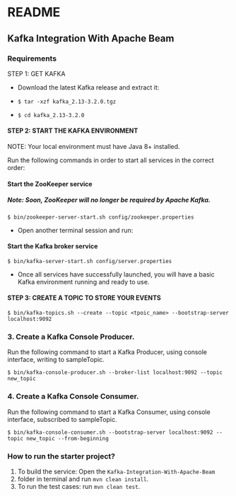 # README
## Kafka  Integration With Apache Beam

### Requirements
  STEP 1: GET KAFKA
   * Download the latest Kafka release and extract it:

   * ```$ tar -xzf kafka_2.13-3.2.0.tgz```
   * ```$ cd kafka_2.13-3.2.0```

#### STEP 2: START THE KAFKA ENVIRONMENT
NOTE: Your local environment must have Java 8+ installed.

Run the following commands in order to start all services in the correct order:

#### Start the ZooKeeper service
##### Note: Soon, ZooKeeper will no longer be required by Apache Kafka.
    $ bin/zookeeper-server-start.sh config/zookeeper.properties
* Open another terminal session and run:

#### Start the Kafka broker service
    $ bin/kafka-server-start.sh config/server.properties
* Once all services have successfully launched, you will have a basic Kafka environment running and ready to use.

#### STEP 3: CREATE A TOPIC TO STORE YOUR EVENTS
    $ bin/kafka-topics.sh --create --topic <tpoic_name> --bootstrap-server localhost:9092


### 3. Create a Kafka Console Producer.
   Run the following command to start a Kafka Producer, using console interface, writing to sampleTopic.

    $ bin/kafka-console-producer.sh --broker-list localhost:9092 --topic new_topic
### 4. Create a Kafka Console Consumer.
   Run the following command to start a Kafka Consumer, using console interface, subscribed to sampleTopic.

    $ bin/kafka-console-consumer.sh --bootstrap-server localhost:9092 --topic new_topic --from-beginning

### How to run the starter project?
1. To build the service: Open the `Kafka-Integration-With-Apache-Beam`
2. folder in terminal and run `mvn clean install`.
3. To run the test cases: run `mvn clean test`.